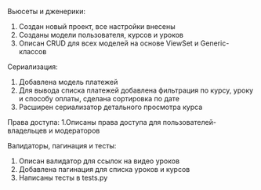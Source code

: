 Вьюсеты и дженерики:
1. Создан новый проект, все настройки внесены
2. Созданы модели пользователя, курсов и уроков
3. Описан CRUD для всех моделей на основе ViewSet и Generic-классов

Сериализация:
1. Добавлена модель платежей
2. Для вывода списка платежей добавлена фильтрация по курсу, уроку и способу оплаты, сделана сортировка по дате
3. Расширен сериализатор детального просмотра курса

Права доступа:
1.Описаны права доступа для пользователей-владельцев и модераторов


Валидаторы, пагинация и тесты:
1. Описан валидатор для ссылок на видео уроков
2. Добавлена пагинация для списка уроков и курсов
3. Написаны тесты в tests.py